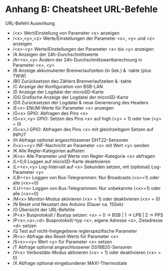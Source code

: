 # Anhang B: Cheatsheet URL-Befehle #

   URL-Befehl            Auswirkung
-  /\<x\>                Wert/Einstellung von Parameter \<x\> anzeigen  
-  /\<x\>,\<y\>,\<z\>    Werte/Einstellungen der Parameter \<x\>, \<y\> und \<z\> anzeigen  
-  /\<x\>-\<y\>          Werte/Einstellungen der Parameter \<x\> bis \<y\> anzeigen  
-  /A                    Anzeigen der 24h-Durchschnittswerte  
-  /A=\<x\>,\<y\>        Ändern der 24h-Durchschnittswertberechnung in Parameter \<x\>, \<y\>  
-  /B                    Anzeige akkumulierter Brennerlaufzeiten (in Sek.) & -takte (plus TWW)  
-  /B0                   Zurücksetzen des Zählers Brennerlaufzeiten & -takte  
-  /C                    Anzeige der Konfiguration von BSB-LAN  
-  /D                    Anzeige der Logdatei der microSD-Karte  
-  /DG                   Grafische Anzeige der Logdatei der microSD-Karte  
-  /D0                   Zurücksetzen der Logdatei & neue Generierung des Headers  
-  /E\<x\>               ENUM-Werte für Parameter \<x\> anzeigen  
-  /G\<x\>               GPIO: Abfragen des Pins \<x\>  
-  /G\<x\>,\<y\>         GPIO: Setzen des Pins \<x\> auf high (\<y\> = 1) oder low (\<y\> = 0)  
-  /G\<x\>,I             GPIO: Abfragen des Pins \<x\> mit gleichzeitigem Setzen auf INPUT  
-  /H                    Abfrage optional angeschlossener DHT22-Sensoren  
-  /I\<x\>=\<y\>         INF-Nachricht an Parameter \<x\> mit Wert \<y\> senden  
-  /K                    Alle Regler-Kategorien auflisten  
-  /K\<x\>               Alle Parameter und Werte von Regler-Kategorie \<x\> abfragen  
-  /L=0,0                Loggen auf microSD-Karte deaktivieren  
-  /L=\<x\>,\<y\>        Log-Intervall auf \<x\> Sekunden setzen, mit (optional) Log-Parameter \<y\>  
-  /LB=\<x\>             Loggen von Bus-Telegrammen: Nur Broadcasts (\<x\>=1) oder alle (\<x\>=0)  
-  /LU=\<x\>             Loggen von Bus-Telegrammen: Nur unbekannte (\<x\>=1) oder alle (\<x\>=0)  
-  /M\<x\>               Monitor-Modus aktivieren (\<x\> = 1) oder deaktivieren (\<x\> = 0)  
-  /N                    Reset und Neustart des Arduino (Dauer ca. 15Sek)  
-  /O                    Übersicht der URL-Befehle  
-  /P\<x\>               Busprotokoll / Bustyp setzen: \<x\> = 0 → BSB \| 1 → LPB \| 2 → PPS  
-  /P\<x\>,\<s\>,\<d\>   Busprotokoll/-typ \<x\>, eigene Adresse \<s\>, Zieladresse \<d\> setzen  
-  /Q                    Test auf nicht-freigegebene reglerspezifische Parameter  
-  /R\<x\>               Abfrage des Reset-Werts für Parameter \<x\>  
-  /S\<x\>=\<y\>         Wert \<y\> für Parameter \<x\> setzen  
-  /T                    Abfrage optional angeschlossener DS18B20-Sensoren  
-  /V\<x\>               Verbositäts-Modus aktivieren (\<x\> = 1) oder deaktivieren (\<x\> = 0)  
-  /X                    Abfrage optional eingebundener MAX!-Thermostate  


